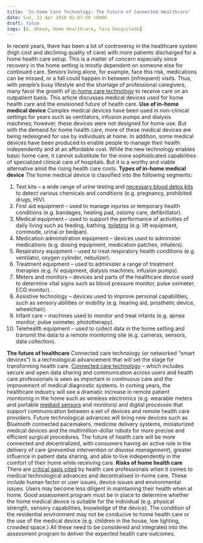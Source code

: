 ```yaml
---
title: 'In-home Care Technology: The Future of Connected Healthcare'
date: Sun, 22 Apr 2018 02:07:50 +0000
draft: false
tags: [A. Ahmad, Home Healthcare, Tara Desquitado]
---
```


In recent years, there has been a lot of controversy in the healthcare system (high cost and declining quality of care) with more patients discharged for a home health care setup. This is a matter of concern especially since recovery in the home setting is mostly dependent on someone else for continued care. Seniors living alone, for example, face this risk, medications can be missed, or a fall could happen in between (infrequent) visits. Thus, with people’s busy lifestyle and the shortage of professional caregivers, many favor the growth of [in-home care technology](https://www.linkedin.com/pulse/smart-home-medical-device-market-forecasts-up-2024-research-dhiwar/) to receive care on an outpatient basis. This article discusses medical devices used for home health care and the envisioned future of health care. **Use of in-home medical device** Complex medical devices have been used in non-clinical settings for years such as ventilators, infusion pumps and dialysis machines; however, these devices were not designed for home use. But with the demand for home health care, more of these medical devices are being redesigned for use by individuals at home. In addition, some medical devices have been produced to enable people to manage their health independently and at an affordable cost. While the new technology enables basic home care, it cannot substitute for the more sophisticated capabilities of specialized clinical care of hospitals. But it is a worthy and viable alternative amid the rising health care costs. **Types of in-home medical device** The home medical device is classified into the following segments:

1.  Test kits – a wide range of urine testing and [necessary blood detox kits](http://www.testclear.com/Pass-Blood-Drug-Test-C68.aspx) to detect various chemicals and conditions (e.g. pregnancy, prohibited drugs, HIV).
2.  First aid equipment – used to manage injuries or temporary health conditions (e.g. bandages, heating pad, ostomy care, defibrillator).
3.  Medical equipment – used to support the performance of activities of daily living such as feeding, bathing, [toileting](https://toiletplanner.com/) (e.g. lift equipment, commode, urinal or bedpan).
4.  Medication administration equipment – devices used to administer medications (e.g. dosing equipment, medication patches, inhalers).
5.  Respiratory equipment – used to treat respiratory health conditions (e.g. ventilator, oxygen cylinder, nebulizer).
6.  Treatment equipment – used to administer a range of treatment therapies (e.g. IV equipment, dialysis machines, infusion pumps).
7.  Meters and monitors – devices and parts of the healthcare device used to determine vital signs such as blood pressure monitor, pulse oximeter, ECG monitor).
8.  Assistive technology – devices used to improve personal capabilities, such as sensory abilities or mobility (e.g. hearing aid, prosthetic device, wheelchair).
9.  Infant care – machines used to monitor and treat infants (e.g. apnea monitor, pulse oximeter, phototherapy).
10.  Telehealth equipment – used to collect data in the home setting and transmit the data to a remote monitoring site (e.g. cameras, sensors, data collection).

**The future of healthcare** Connected care technology (or networked “smart devices”) is a technological advancement that will set the stage for transforming health care. [Connected care technology](https://www.theglobeandmail.com/report-on-business/rob-commentary/why-connected-technology-is-the-future-of-health-care/article35843468/) – which includes secure and open data sharing and communication across users and health care professionals is seen as important in continuous care and the improvement of medical diagnostic systems. In coming years, the healthcare industry will see a dramatic increase in remote patient monitoring in the home such as wireless electronics (e.g. wearable meters and portable [mediaid sensors](https://www.cablesandsensors.com/collections/spo2/manufacturer-mediaid) and monitors) and digital processes that support communication between a set of devices and remote health care providers. Future technological advances will bring new devices such as Bluetooth connected pacemakers, medicine delivery systems, miniaturized medical devices and the multimillion-dollar robots for more precise and efficient surgical procedures. The future of health care will be more connected and decentralized, with consumers having an active role in the delivery of care (_preventive intervention or disease management_), greater influence in patient data sharing, and able to live independently in the comfort of their home while receiving care. **Risks of home health care** There are [critical gaps cited](https://www.ncbi.nlm.nih.gov/books/NBK210047/) by health care professionals when it comes to medical technological advances and decentralised in-home care. These include human factor or user issues, device issues and environmental issues. Users may become less diligent in maintaining their health when at home. Good assessment program must be in place to determine whether the home medical device is suitable for the individual (e.g. physical strength, sensory capabilities, knowledge of the device). The condition of the residential environment may not be conducive to home health care or the use of the medical device (e.g. children in the house, low lighting, crowded space.) All these need to be considered and integrated into the assessment program to deliver the expected health care outcomes.
